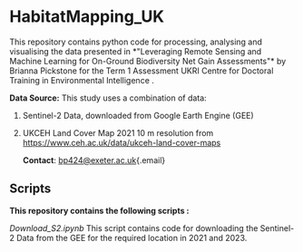 # HabitatMapping_UK

This repository contains python code for processing, analysing and visualising the data presented in \*"Leveraging Remote Sensing and Machine Learning for On-Ground Biodiversity Net Gain Assessments"\* by Brianna Pickstone for the Term 1 Assessment UKRI Centre for Doctoral Training in Environmental Intelligence .

**Data Source:** This study uses a combination of data:

1.  Sentinel-2 Data, downloaded from Google Earth Engine (GEE)

2.  UKCEH Land Cover Map 2021 10 m resolution from <https://www.ceh.ac.uk/data/ukceh-land-cover-maps>

    **Contact**: [bp424\@exeter.ac.uk](mailto:bp424@exeter.ac.uk){.email}

## **Scripts**

**This repository contains the following scripts :**

*Download_S2.ipynb* This script contains code for downloading the Sentinel-2 Data from the GEE for the required location in 2021 and 2023.
